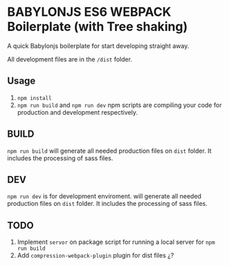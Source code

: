 # BABYLONJS ES6 WEBPACK Boilerplate (with Tree shaking)

A quick Babylonjs boilerplate for start developing straight away.

All development files are in the `/dist` folder.

## Usage

1. `npm install`
2. `npm run build` and `npm run dev` npm scripts are compiling your code for production and development respectively.

## BUILD

`npm run build` will generate all needed production files on `dist` folder. It includes the processing of sass files.

## DEV

`npm run dev` is for development enviroment. will generate all needed production files on `dist` folder. It includes the processing of sass files.

## TODO

1.  Implement `servor` on package script for running a local server for `npm run build`
2.  Add `compression-webpack-plugin` plugin for dist files ¿?
